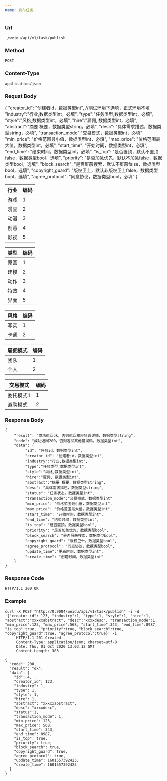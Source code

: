 ```yaml
---
name: 发布任务
---
```

    
### Url
     /weidu/api/v1/task/publish
    
### Method
    POST

### Content-Type
    application/json      

### Requst Body
{
      "creator_id": "创建者id，数据类型int", //测试环境下选填，正式环境不填
      "industry":"行业,数据类型int，必填",
      "type":"任务类型,数据类型int，必填",
      "style":"风格,数据类型int，必填",
      "hire":"雇佣, 数据类型int，必填",
      "abstract":"摘要 概要，数据类型string，必填",
      "desc": "具体需求描述，数据类型string，必填",
      "transaction_mode":"交易模式，数据类型int，必填"
      "min_price": "价格范围最小值，数据类型int，必填",
      "max_price": "价格范围最大值，数据类型int，必填",
      "start_time": "开始时间，数据类型int，必填",
      "end_time": "结束时间，数据类型int，必填",
      "is_top": "是否置顶，默认不置顶false，数据类型bool，选填",
      "priority": "是否加急优先，默认不加急false，数据类型bool，选填",
      "block_search": "是否屏蔽搜索，默认不屏蔽false，数据类型bool，选填",
      "copyright_guard": "版权卫士，默认非版权卫士false，数据类型bool，选填",
      "agree_protocol": "同意协议，数据类型bool，必填"
 }


 | 行业 | 编码 |
|---|---|
|   游戏|     1 |
|   漫画|      2 |
|   动漫|      3 |
|   创意 |     4   |
|   影视 |     5   |

| 类型 | 编码 |
|---|---|
|   原画|     1 |
|   建模|      2 |
|   动作|      3 |
|   特效 |     4   |
|   界面 |     5   |


| 风格 | 编码 |
|---|---|
|   写实|     1 |
|   卡通|      2 |

| 雇佣模式 | 编码 |
|---|---|
|   团队|     1 |
|   个人|      2 |


| 交易模式 | 编码 |
|---|---|
|   委托模式1|     1 |
|   直聘模式|      2 |


### Response Body
    {
        "result": "成功返回ok，否则返回相应错误详情，数据类型string",
        "code": "成功返回200，否则返回其他错误码，数据类型int",
        "data": {
             "id": "任务id，数据类型int",
             "creator_id": "创建者id，数据类型int",
             "industry":"行业,数据类型int",
             "type":"任务类型,数据类型int",
             "style":"风格,数据类型int",
             "hire":"雇佣, 数据类型int",
             "abstract":"摘要 概要，数据类型string",
             "desc": "具体需求描述，数据类型string",
             "status": "任务状态，数据类型int",
             "transaction_mode":"交易模式，数据类型int"
             "min_price": "价格范围最小值，数据类型int",
             "max_price": "价格范围最大值，数据类型int",
             "start_time": "开始时间，数据类型int",
             "end_time": "结束时间，数据类型int",
             "is_top": "是否置顶，数据类型bool",
             "priority": "是否加急优先，数据类型bool",
             "block_search": "是否屏蔽搜索，数据类型bool",
             "copyright_guard": "版权卫士，数据类型bool",
             "agree_protocol": "同意协议，数据类型bool",
             "update_time":"更新时间，数据类型int",
             "create_time": "创建时间，数据类型int"
        } 
    }

### Response Code
    HTTP/1.1 200 OK

### Example

    curl -X POST "http://0:9004/weidu/api/v1/task/publish" -i -d '{"creator_id": 123, "industry":1, "type":1, "style":1, "hire":1, "abstract":"xxxxxabstract", "desc":"xxxxdesc", "transaction_mode":1, "min_price":123, "max_price":568, "start_time":343, "end_time":8987, "is_top":true,  "priority":true, "block_search":true, "copyright_guard":true, "agree_protocol":true}' -i
         HTTP/1.1 201 Created
         Content-Type: application/json; charset=utf-8
         Date: Thu, 01 Oct 2020 13:03:12 GMT
         Content-Length: 383

    {
      "code": 200,
      "result": "ok",
      "data": {
        "id": 4,
        "creator_id": 123,
        "industry": 1,
        "type": 1,
        "style": 1,
        "hire": 1,
        "abstract": "xxxxxabstract",
        "desc": "xxxxdesc",
        "status":1,
        "transaction_mode": 1,
        "min_price": 123,
        "max_price": 568,
        "start_time": 343,
        "end_time": 8987,
        "is_top": true,
        "priority": true,
        "block_search": true,
        "copyright_guard": true,
        "agree_protocol": true,
        "update_time": 1601557392423,
        "create_time": 1601557392423
      }
    }
